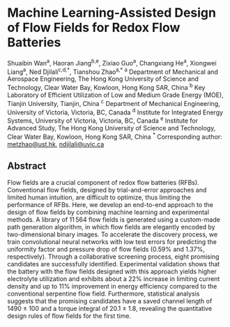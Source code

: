 # Machine Learning-Assisted Design of Flow Fields for Redox Flow Batteries
Shuaibin Wan<sup>a</sup>, Haoran Jiang<sup>b,e</sup>, Zixiao Guo<sup>a</sup>, Changxiang He<sup>a</sup>, Xiongwei Liang<sup>a</sup>, Ned Djilali<sup>c,d,\*</sup>, Tianshou Zhao<sup>a,\*</sup>
<sup>a</sup> Department of Mechanical and Aerospace Engineering, The Hong Kong University of Science and Technology, Clear Water Bay, Kowloon, Hong Kong SAR, China
<sup>b</sup> Key Laboratory of Efficient Utilization of Low and Medium Grade Energy (MOE), Tianjin University, Tianjin, China
<sup>c</sup> Department of Mechanical Engineering, University of Victoria, Victoria, BC, Canada
<sup>d</sup> Institute for Integrated Energy Systems, University of Victoria, Victoria, BC, Canada
<sup>e</sup> Institute for Advanced Study, The Hong Kong University of Science and Technology, Clear Water Bay, Kowloon, Hong Kong SAR, China
<sup>\*</sup> Corresponding author: metzhao@ust.hk, ndjilali@uvic.ca

## Abstract
Flow fields are a crucial component of redox flow batteries (RFBs). Conventional flow fields, designed by trial-and-error approaches and limited human intuition, are difficult to optimize, thus limiting the performance of RFBs. Here, we develop an end-to-end approach to the design of flow fields by combining machine learning and experimental methods. A library of 11 564 flow fields is generated using a custom-made path generation algorithm, in which flow fields are elegantly encoded by two-dimensional binary images. To accelerate the discovery process, we train convolutional neural networks with low test errors for predicting the uniformity factor and pressure drop of flow fields (0.59% and 1.37%, respectively). Through a collaborative screening process, eight promising candidates are successfully identified. Experimental validation shows that the battery with the flow fields designed with this approach yields higher electrolyte utilization and exhibits about a 22% increase in limiting current density and up to 11% improvement in energy efficiency compared to the conventional serpentine flow field. Furthermore, statistical analysis suggests that the promising candidates have a saved channel length of 1490 ± 100 and a torque integral of 20.1 ± 1.8, revealing the quantitative design rules of flow fields for the first time.
